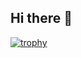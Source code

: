 ## Hi there 👋


[![trophy](https://github-profile-trophy.vercel.app/Anufriev33ryo-ma)](https://github.com/ryo-ma/github-profile-trophy)
